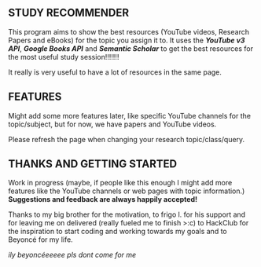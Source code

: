 ## STUDY RECOMMENDER
This program aims to show the best resources (YouTube videos, Research Papers and eBooks) for the topic you assign it to. 
It uses the _**YouTube v3 API**_, _**Google Books API**_ and _**Semantic Scholar**_ to get the best resources for the most useful study session!!!!!!!

It really is very useful to have a lot of resources in the same page. 

## FEATURES
Might add some more features later, like specific YouTube channels for the topic/subject, but for now, we have papers
and YouTube videos.

Please refresh the page when changing your research topic/class/query.
## THANKS AND GETTING STARTED
Work in progress (maybe, if people like this enough I might add more features like the YouTube channels or web pages with
topic information.) **Suggestions and feedback are always happily accepted!**

Thanks to my big brother for the motivation, to frigo l. for his support and for leaving me on delivered (really fueled 
me to finish >:c) to HackClub for the inspiration to start coding and working towards my 
goals and to Beyoncé for my life. 

_ily beyoncéeeeee pls dont come for me_
